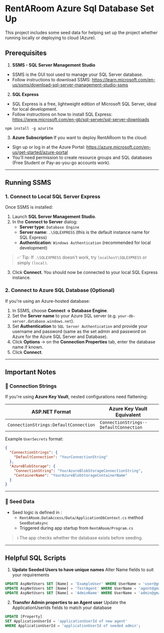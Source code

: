 # RentARoom Azure Sql Database Set Up

This project includes some seed data for helping set up the project whether running locally or deploying to cloud (Azure).

## Prerequisites

1. **SSMS - SQL Server Management Studio**

* SSMS is the GUI tool used to manage your SQL Server database.
* Follow instructions to download SSMS: https://learn.microsoft.com/en-us/ssms/download-sql-server-management-studio-ssms


2. **SQL Express**

* SQL Express is a free, lightweight edition of Microsoft SQL Server, ideal for local development.
* Follow instructions on how to install SQL Express: https://www.microsoft.com/en-gb/sql-server/sql-server-downloads

```npm install -g azurite ```

3. **Azure Subscription**
If you want to deploy RentARoom to the cloud:
* Sign up or log in at the Azure Portal: https://azure.microsoft.com/en-us/get-started/azure-portal
* You'll need permission to create resource groups and SQL databases (Free Student or Pay-as-you-go accounts work).

---

## Running SSMS
  
### 1. **Connect to Local SQL Server Express**
Once SSMS is installed:

1. Launch **SQL Server Management Studio**.
2. In the **Connect to Server** dialog:
   - **Server type**: `Database Engine`
   - **Server name**: `.\SQLEXPRESS` (this is the default instance name for SQL Express)
   - **Authentication**: `Windows Authentication` (recommended for local development)

> ✅ Tip: If `.\SQLEXPRESS` doesn't work, try `localhost\SQLEXPRESS` or simply `(local)`.

3. Click **Connect**.
You should now be connected to your local SQL Express instance.

### 2. **Connect to Azure SQL Database (Optional)**
If you're using an Azure-hosted database:

1. In SSMS, choose **Connect → Database Engine**.
2. Set the **Server name** to your Azure SQL server (e.g. `your-db-server.database.windows.net`).
3. Set **Authentication** to `SQL Server Authentication` and provide your username and password (same as the set admin and password on Azure for the Azure SQL Server and Database).
4. Click **Options** → on the **Connection Properties** tab, enter the database name if known.
5. Click **Connect**.

---

## Important Notes

  ### 🔐 Connection Strings

If you're using **Azure Key Vault**, nested configurations need flattening:

| ASP.NET Format                   | Azure Key Vault Equivalent        |
|----------------------------------|-----------------------------------|
| `ConnectionStrings:DefaultConnection` | `ConnectionStrings--DefaultConnection` |

Example `UserSecrets` format:

```json
{
  "ConnectionStrings": {
    "DefaultConnection": "YourConnectionString"
  },
  "AzureBlobStorage": {
    "ConnectionString": "YourAzureBlobStorageConnectionString",
    "ContainerName": "YourAzureBlobStorageContainerName"
  }
}
```
---

### 🌱 Seed Data

* Seed logic is defined in :
    - `RentARoom.DataAccess/Data/ApplicationDbContext.cs` method `SeedDataAsync`
    - Triggered during app startup from `RentARoom/Program.cs`

> ℹ️ The app checks whether the database exists before seeding.
---

## Helpful SQL Scripts
1. **Update Seeded Users to have unique names**
Alter Name fields to suit your requirements
```sql
UPDATE AspNetUsers SET [Name] = 'ExampleUser' WHERE UserName = 'user@gmail.com'
UPDATE AspNetUsers SET [Name] = 'TestAgent' WHERE UserName = 'agent@gmail.com'
UPDATE AspNetUsers SET [Name] = 'AdminName' WHERE UserName = 'admin@gmail.com'
```

2. **Transfer Admin properties to an Agent user**
Update the ApplicationUserIds fields to match your database
```sql
UPDATE [Property]
SET ApplicationUserId = 'applicationUserId of new agent'
WHERE ApplicationUserId = 'applicationUserId of seeded admin';
```